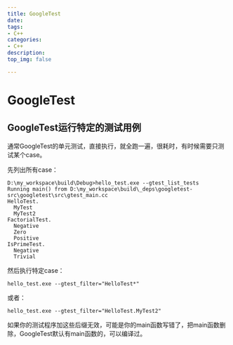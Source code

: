 ```yaml
---
title: GoogleTest
date:
tags: 
- C++
categories:
- C++
description:
top_img: false

---
```


# GoogleTest

## GoogleTest运行特定的测试用例

通常GoogleTest的单元测试，直接执行，就全跑一遍，很耗时，有时候需要只测试某个case。

先列出所有case：

```
D:\my_workspace\build\Debug>hello_test.exe --gtest_list_tests
Running main() from D:\my_workspace\build\_deps\googletest-src\googletest\src\gtest_main.cc
HelloTest.
  MyTest
  MyTest2
FactorialTest.
  Negative
  Zero
  Positive
IsPrimeTest.
  Negative
  Trivial
```

然后执行特定case：

```
hello_test.exe --gtest_filter="HelloTest*"
```

或者：

```
hello_test.exe --gtest_filter="HelloTest.MyTest2"
```

如果你的测试程序加这些后缀无效，可能是你的main函数写错了，把main函数删除，GoogleTest默认有main函数的，可以编译过。